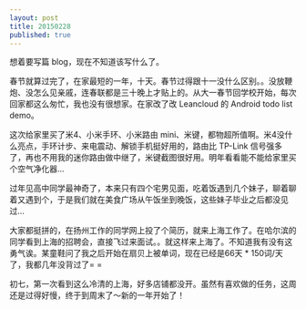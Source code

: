 ```yaml
---
layout: post
title: 20150228
published: true
---
```


想着要写篇 blog，现在不知道该写什么了。

春节就算过完了，在家最短的一年，十天。春节过得跟十一没什么区别。。没放鞭炮、没怎么见亲戚，连春联都是三十晚上才贴上的。从大一春节回学校开始，每次回家都这么匆忙，我也没有很想家。在家改了改 Leancloud 的 Android todo list demo。

这次给家里买了米4、小米手环、小米路由 mini、米键，都物超所值啊。米4没什么亮点，手环计步、来电震动、解锁手机挺好用的，路由比 TP-Link 信号强多了，再也不用我的迷你路由做中继了，米键截图很好用。明年看看能不能给家里买个空气净化器...

过年见高中同学最神奇了，本来只有四个宅男见面，吃着饭遇到几个妹子，聊着聊着又遇到个，于是我们就在美食广场从午饭坐到晚饭，这些妹子毕业之后都没见过...

大家都挺拼的，在扬州工作的同学网上投了个简历，就来上海工作了。在哈尔滨的同学看到上海的招聘会，直接飞过来面试。。就这样来上海了。不知道我有没有这勇气诶。某童鞋问了我之后开始在扇贝上被单词，现在已经是66天 * 150词/天了，我都几年没背过了= =

初七，第一次看到这么冷清的上海，好多店铺都没开。虽然有喜欢做的任务，这周还是过得好慢，终于到周末了～新的一年开始了！
